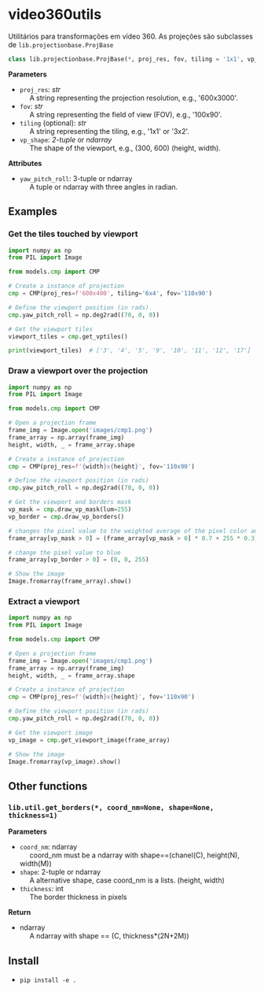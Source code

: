 # video360utils
Utilitários para transformações em vídeo 360. As projeções são subclasses de `lib.projectionbase.ProjBase`

```python
class lib.projectionbase.ProjBase(*, proj_res, fov, tiling = '1x1', vp_shape: = None):
```

**Parameters**
- `proj_res`: _str_ <br>
&nbsp;&nbsp;&nbsp;&nbsp; A string representing the projection resolution, e.g., '600x3000'.
- `fov`: _str_ <br>
&nbsp;&nbsp;&nbsp;&nbsp; A string representing the field of view (FOV), e.g., '100x90'.
- `tiling` (optional): _str_ <br>
&nbsp;&nbsp;&nbsp;&nbsp; A string representing the tiling, e.g., '1x1' or '3x2'.
- `vp_shape`:  _2-tuple_ or _ndarray_ <br>
&nbsp;&nbsp;&nbsp;&nbsp; The shape of the viewport, e.g., (300, 600) (height, width).

**Attributes**
- `yaw_pitch_roll`: 3-tuple or ndarray<br> 
&nbsp;&nbsp;&nbsp;&nbsp; A tuple or ndarray with three angles in radian. 

## Examples

### Get the tiles touched by viewport

```python
import numpy as np
from PIL import Image

from models.cmp import CMP

# Create a instance of projection
cmp = CMP(proj_res=f'600x400', tiling='6x4', fov='110x90')

# Define the viewport position (in rads)
cmp.yaw_pitch_roll = np.deg2rad((70, 0, 0))

# Get the viewport tiles
viewport_tiles = cmp.get_vptiles()

print(viewport_tiles)  # ['3', '4', '5', '9', '10', '11', '12', '17']
```

### Draw a viewport over the projection

```python
import numpy as np
from PIL import Image

from models.cmp import CMP

# Open a projection frame
frame_img = Image.open('images/cmp1.png')
frame_array = np.array(frame_img)
height, width, _ = frame_array.shape

# Create a instance of projection
cmp = CMP(proj_res=f'{width}x{height}', fov='110x90')

# Define the viewport position (in rads)
cmp.yaw_pitch_roll = np.deg2rad((70, 0, 0))

# Get the viewport and borders mask
vp_mask = cmp.draw_vp_mask(lum=255)
vp_border = cmp.draw_vp_borders()

# changes the pixel value to the weighted average of the pixel color and white
frame_array[vp_mask > 0] = (frame_array[vp_mask > 0] * 0.7 + 255 * 0.3).astype('uint8')

# change the pixel value to blue
frame_array[vp_border > 0] = (0, 0, 255)

# Show the image
Image.fromarray(frame_array).show()
```

### Extract a viewport

```python
import numpy as np
from PIL import Image

from models.cmp import CMP

# Open a projection frame
frame_img = Image.open('images/cmp1.png')
frame_array = np.array(frame_img)
height, width, _ = frame_array.shape

# Create a instance of projection
cmp = CMP(proj_res=f'{width}x{height}', fov='110x90')

# Define the viewport position (in rads)
cmp.yaw_pitch_roll = np.deg2rad((70, 0, 0))

# Get the viewport image
vp_image = cmp.get_viewport_image(frame_array)

# Show the image
Image.fromarray(vp_image).show()
```

## Other functions
### ```lib.util.get_borders(*, coord_nm=None, shape=None, thickness=1)```

**Parameters**
- `coord_nm`: ndarray <br>
&nbsp;&nbsp;&nbsp;&nbsp; coord_nm must be a ndarray with shape==(chanel(C), height(N), width(M))
- `shape`: 2-tuple or ndarray<br>
&nbsp;&nbsp;&nbsp;&nbsp; A alternative shape, case coord_nm is a lists. (height, width) 
- `thickness`: int <br>
&nbsp;&nbsp;&nbsp;&nbsp; The border thickness in pixels

**Return**
- ndarray<br>
&nbsp;&nbsp;&nbsp;&nbsp; A ndarray with shape == (C, thickness*(2N+2M))

## Install
- `pip install -e .`